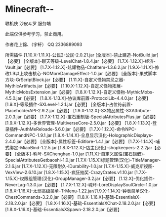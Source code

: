 # Minecraft--
联机侠 沙皮斗罗 服务端

此端仅供参考学习，禁止商用。

作者花上锦、（宇轩） 
QQ 2336889093

所需插件
[1.10.X-1.11.X]-公民2-公民-2.0.21.jar
[全版本]-禁止建造-NotBuild.jar]【必要】
[全版本]-聊天等级-LevelChat-1.8.4.jar【必要】
[1.7.X-1.12.X]-经济-Vault.jar【必要】
[1.7.X-1.12.X]-炫耀物品-Chatltem-1.3.6.2.jar
[1.9.X-1.11.X]-修改1.9以上攻击核心-NOMoreDamageEffect-1.0.jar【必要】
[全版本]-果式脚本方块-GrScriptBlock.jar【必要】
[1.11.X]-自定义怪物禁忌之器-MythicArtifacts.jar【必要】
[1.10.X-1.12.X]-自定义怪物拓展-MythicMobsExtension.jar【必要】
[1.8.X-1.12.X]-自定义怪物-MythicMobs-4.5.0.jar【必要】
[1.8.X-1.13.X]-协议库前置-ProtocolLib-4.4.0.jar【必要】
[1.9.X]-等级插件-SXLevel-1.2.1.jar【必要】
[全版本]-占位符前置-PlaceholderAPI-2.9.2.jar【必要】
[1.9.X-1.12.X]-SX物品属性-SXAttribute-2.0.3.jar【必要】
[1.7.X-1.12.X]-宝石重制版-SpecialAttributesPlus.jar【必要】
[1.9.X-1.12.X]-多世界管理-MultiverseCore-2.5.0.jar【必要】
[1.8.X-1.13.X]-登录插件-AuthMeReloade-5.6.0.jar【必要】
[1.7.X-1.12.X]-命令NPC-CommandNPC-1.9.1.jar
[1.8.X-1.14.X]-全息显示汉化-HolographicDisplays-2.4.0.jar【必要】
[全版本]-属性标签-Editlore-1.4.1.jar【必要】
[1.7.X-1.14.X]-哺式绑定-MiaoBind-1.2.5.jar
[1.8.X-1.12.X]-店主(汉化)-shopkeepers-2.2.2jar【必要】
[全版本]-称号-SXChenghao-1.0.jar
[1.11.X]-自定义属性(宝石镶嵌)-SpecialAttributesGetbaoshi-1.0.jar
[1.7.X-1.15.X]标题管理(汉化)-TitleManager-2.1.6.jar
[1.7.X-1.12.X]-无限耐久-IDurability-1.0.jar
[1.7.X-1.15.X]-威克斯视图-VexView-2.6.10.jar
[1.8.X-1.15.X]-疯狂抽奖-CrazyCrates.v1.10.jar
[1.7.X-1.15.X]-权限组管理(汉化)-GroupManager-3.2.jar【必要】
[1.12.X]-优化插件-NeverLag-1.3.0.jar【必要】
[1.7.X-1.12.X]-魂环-LoreDisplaySoulCircle-1.0.jar
[1.8.X-1.16.X]-太弱高级菜单-TrMenu-1.22.jar/[1.9.X-1.14.X]-钟表菜单汉化-ChestCommands-3.2.0.jar【必要】
[1.8.X-1.16.X]-基础-EssentialsX-2.18.2.0.jar【必要】
[1.8.X-1.16.X]-基础-EssentialsXChat-2.18.2.0.jar【必要】
[1.8.X-1.16.X]-基础-EssentialsXSpawn-2.18.2.0.jar【必要】


